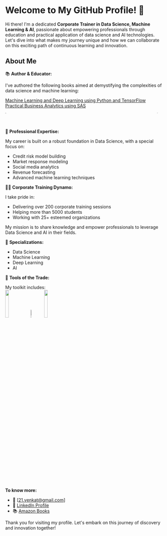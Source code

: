 # Welcome to My GitHub Profile! 🚀

Hi there! I'm a dedicated **Corporate Trainer in Data Science, Machine Learning & AI**, passionate about empowering professionals through education and practical application of data science and AI technologies. Let's dive into what makes my journey unique and how we can collaborate on this exciting path of continuous learning and innovation.

## About Me

📚 **Author & Educator:**

I've authored the following books aimed at demystifying the complexities of data science and machine learning:

[Machine Learning and Deep Learning using Python and TensorFlow](https://www.amazon.in/Machine-Learning-Using-Python-Tensorflow/dp/1260462293)  
[Practical Business Analytics using SAS](https://www.amazon.in/Practical-Business-Analytics-Using-SAS/dp/1484200446)

<div style="display:flex; justify-content:space-between;">
  <a href="https://www.amazon.in/Machine-Learning-Using-Python-Tensorflow/dp/1260462293">
    <img src="https://m.media-amazon.com/images/W/MEDIAX_849526-T2/images/I/81v24NRppML._SY425_.jpg" width="15%">
  </a>
  <a href="https://www.amazon.in/Practical-Business-Analytics-Using-SAS/dp/1484200446">
    <img src="https://m.media-amazon.com/images/W/MEDIAX_849526-T2/images/I/41tG4OI1FLL._SY445_SX342_.jpg" width="13.5%">
  </a>
</div>
</br>

🌟 **Professional Expertise:**

My career is built on a robust foundation in Data Science, with a special focus on:
- Credit risk model building
- Market response modeling
- Social media analytics
- Revenue forecasting
- Advanced machine learning techniques

👩‍🏫 **Corporate Training Dynamo:**

I take pride in:
- Delivering over 200 corporate training sessions
- Helping more than 5000 students
- Working with 25+ esteemed organizations

My mission is to share knowledge and empower professionals to leverage Data Science and AI in their fields.

💼 **Specializations:**

- Data Science
- Machine Learning
- Deep Learning
- AI

🔧 **Tools of the Trade:**

My toolkit includes:
<br />
<code><img width="15%" src="https://www.vectorlogo.zone/logos/python/python-ar21.svg"></code>
<code><img width="8%" src="https://www.vectorlogo.zone/logos/r-project/r-project-icon.svg"></code>
<code><img width="15%" src="https://www.vectorlogo.zone/logos/sas/sas-ar21.svg"></code>

<br />

**To know more:**
- 📧 [21.venkat@gmail.com]
- 💼 [LinkedIn Profile](https://www.linkedin.com/in/venkata-reddy-konasani/)
- 📚 [Amazon Books](https://www.amazon.in/stores/author/B00O731Q9A?ingress=0&visitId=573d9732-82c6-4cb7-bae6-31c3b83a9283&ref_=dbs_a_mng_rwt_scns_share)

Thank you for visiting my profile. Let's embark on this journey of discovery and innovation together!

